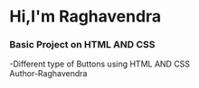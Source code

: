 <h1>Hi,I'm Raghavendra</h1>
<h3>Basic Project on HTML AND CSS</h3>
-Different type of Buttons using HTML AND CSS
<br>
Author-Raghavendra
